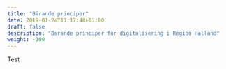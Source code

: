 ```yaml
---
title: "Bärande principer"
date: 2019-01-24T11:17:48+01:00
draft: false
description: "Bärande principer för digitalisering i Region Halland"
weight: -100
---
```

Test
